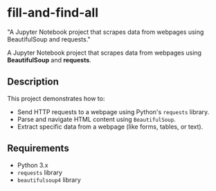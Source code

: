 # fill-and-find-all
"A Jupyter Notebook project that scrapes data from webpages using BeautifulSoup and requests."

A Jupyter Notebook project that scrapes data from webpages using **BeautifulSoup** and **requests**.

## Description

This project demonstrates how to:

- Send HTTP requests to a webpage using Python's `requests` library.
- Parse and navigate HTML content using `BeautifulSoup`.
- Extract specific data from a webpage (like forms, tables, or text).

## Requirements

- Python 3.x
- `requests` library
- `beautifulsoup4` library

